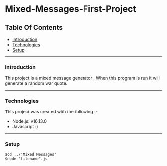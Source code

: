 # Mixed-Messages-First-Project

## Table Of Contents
 - [Introduction](#Introduction)
 - [Technologies](#Technologies)
 - [Setup](#Setup)


 ----


### **Introduction**
This project is a mixed message generator , When this program is run it will generate a random war quote.

---
### **Technologies**
This project was created with the following :- 

- Node.js: v16.13.0
- Javascript :) 

---
### **Setup**
```
$cd ../'Mixed Messages'
$node "filename".js
```